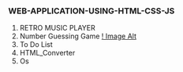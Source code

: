 ### WEB-APPLICATION-USING-HTML-CSS-JS
1. RETRO MUSIC PLAYER
2. Number Guessing Game [! Image Alt ](https://github.com/gguhanr/WEB-APPLICATION-USING-HTML-CSS-JS/blob/913b765cfae0679d61500f95b0b2a9c111a285b3/Number%20Guessing%20Game/Screenshot%202025-07-02%20225148.png)
3. To Do List
4. HTML_Converter
5. Os 
